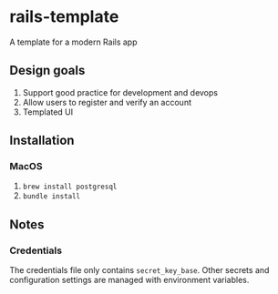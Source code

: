 # rails-template

A template for a modern Rails app

## Design goals
1.  Support good practice for development and devops
2.  Allow users to register and verify an account
3.  Templated UI

## Installation

### MacOS
1.  `brew install postgresql`
1.  `bundle install`

## Notes

### Credentials

The credentials file only contains `secret_key_base`. Other secrets and configuration settings are managed with environment variables.
